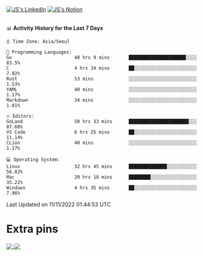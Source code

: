 
[![JS's LinkedIn](https://img.shields.io/badge/LinkedIn-blue?style=for-the-badge&logo=linkedin)](https://www.linkedin.com/in/jaeseung-lee-5a2a32139/) 
[![JS's Notion](https://img.shields.io/badge/Notion-black?style=for-the-badge&logo=notion)](https://bit.ly/ljswiki1) <br><br>
<!-- ![JS's GitHub stats](https://github-readme-stats-lemon-five.vercel.app/api?username=tkxkd0159&hide=contribs,prs,stars,issues&show_icons=true&theme=react&include_all_commits=true)   -->
<!-- ![Top Langs](https://github-readme-stats-lemon-five.vercel.app/api/top-langs/?username=tkxkd0159&layout=compact&hide=jupyter%20notebook,scss,html,css&langs_count=10)  -->


<!--START_SECTION:waka-->
📊 **Activity History for the Last 7 Days** 

```text
⌚︎ Time Zone: Asia/Seoul

💬 Programming Languages: 
Go                       48 hrs 9 mins       █████████████████████░░░░   83.5% 
C                        4 hrs 34 mins       ██░░░░░░░░░░░░░░░░░░░░░░░   7.92% 
Rust                     53 mins             ░░░░░░░░░░░░░░░░░░░░░░░░░   1.53% 
YAML                     40 mins             ░░░░░░░░░░░░░░░░░░░░░░░░░   1.17% 
Markdown                 34 mins             ░░░░░░░░░░░░░░░░░░░░░░░░░   1.01%

🔥 Editors: 
GoLand                   50 hrs 33 mins      ██████████████████████░░░   87.68% 
VS Code                  6 hrs 25 mins       ██░░░░░░░░░░░░░░░░░░░░░░░   11.14% 
CLion                    40 mins             ░░░░░░░░░░░░░░░░░░░░░░░░░   1.17%

💻 Operating System: 
Linux                    32 hrs 45 mins      ██████████████░░░░░░░░░░░   56.82% 
Mac                      20 hrs 18 mins      ████████░░░░░░░░░░░░░░░░░   35.22% 
Windows                  4 hrs 35 mins       ██░░░░░░░░░░░░░░░░░░░░░░░   7.96%

```


 Last Updated on 11/11/2022 01:44:53 UTC
<!--END_SECTION:waka-->

# Extra pins
<a href="https://github.com/tkxkd0159/tkxkd0159.github.io">
  <img align="center" src="https://github-readme-stats-lemon-five.vercel.app/api/pin/?username=tkxkd0159&repo=nft-card-game&theme=react" />
</a>
<a href="https://github.com/tkxkd0159/dsalgo">
  <img align="center" src="https://github-readme-stats-lemon-five.vercel.app/api/pin/?username=tkxkd0159&repo=dsalgo&theme=react" />
</a>

<!---
- 🔭 I’m currently working on ...
- 🌱 I’m currently learning blockchain and distributed network
- 👯 I’m looking to collaborate on ...
- 🤔 I’m looking for help with ...
- 💬 Ask me about ...
- 📫 How to reach me: ...
- 😄 Pronouns: ...
- ⚡ Fun fact: ...
-->
